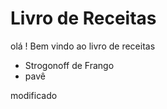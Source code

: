 # Livro de Receitas

olá ! Bem vindo ao livro de receitas

  - Strogonoff de Frango 
  - pavê


modificado
